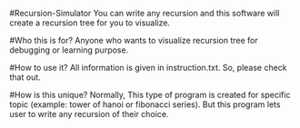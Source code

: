 #Recursion-Simulator
You can write any recursion and this software will create a recursion tree for you to visualize.

#Who this is for?
Anyone who wants to visualize recursion tree for debugging or learning purpose.

#How to use it?
All information is given in instruction.txt. So, please check that out.

#How is this unique?
Normally, This type of program is created for specific topic (example: tower of hanoi or fibonacci series). But this program lets user to write any recursion of their choice.

